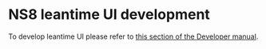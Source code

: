 # NS8 leantime UI development

To develop leantime UI please refer to [this section of the Developer manual](https://nethserver.github.io/ns8-core/ui/modules/#module-ui-development).
